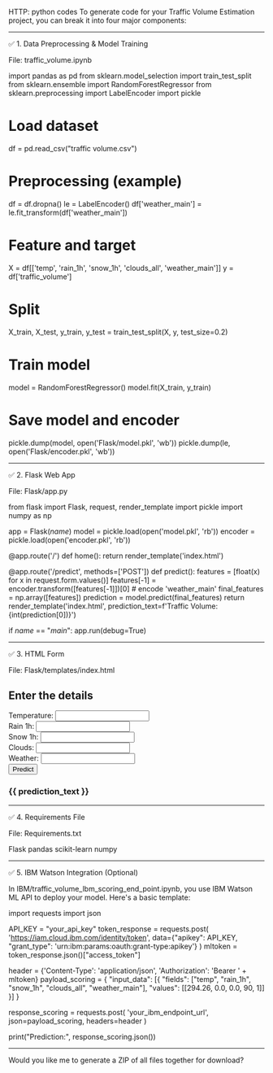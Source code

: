 HTTP:
python codes
To generate code for your Traffic Volume Estimation project, you can break it into four major components:


---

✅ 1. Data Preprocessing & Model Training

File: traffic_volume.ipynb

import pandas as pd
from sklearn.model_selection import train_test_split
from sklearn.ensemble import RandomForestRegressor
from sklearn.preprocessing import LabelEncoder
import pickle

# Load dataset
df = pd.read_csv("traffic volume.csv")

# Preprocessing (example)
df = df.dropna()
le = LabelEncoder()
df['weather_main'] = le.fit_transform(df['weather_main'])

# Feature and target
X = df[['temp', 'rain_1h', 'snow_1h', 'clouds_all', 'weather_main']]
y = df['traffic_volume']

# Split
X_train, X_test, y_train, y_test = train_test_split(X, y, test_size=0.2)

# Train model
model = RandomForestRegressor()
model.fit(X_train, y_train)

# Save model and encoder
pickle.dump(model, open('Flask/model.pkl', 'wb'))
pickle.dump(le, open('Flask/encoder.pkl', 'wb'))


---

✅ 2. Flask Web App

File: Flask/app.py

from flask import Flask, request, render_template
import pickle
import numpy as np

app = Flask(_name_)
model = pickle.load(open('model.pkl', 'rb'))
encoder = pickle.load(open('encoder.pkl', 'rb'))

@app.route('/')
def home():
    return render_template('index.html')

@app.route('/predict', methods=['POST'])
def predict():
    features = [float(x) for x in request.form.values()]
    features[-1] = encoder.transform([features[-1]])[0]  # encode 'weather_main'
    final_features = np.array([features])
    prediction = model.predict(final_features)
    return render_template('index.html', prediction_text=f'Traffic Volume: {int(prediction[0])}')

if _name_ == "_main_":
    app.run(debug=True)


---

✅ 3. HTML Form

File: Flask/templates/index.html

<!DOCTYPE html>
<html>
<head><title>Traffic Volume Predictor</title></head>
<body>
    <h2>Enter the details</h2>
    <form method="POST" action="/predict">
        Temperature: <input type="text" name="temp"><br>
        Rain 1h: <input type="text" name="rain_1h"><br>
        Snow 1h: <input type="text" name="snow_1h"><br>
        Clouds: <input type="text" name="clouds_all"><br>
        Weather: <input type="text" name="weather_main"><br>
        <input type="submit" value="Predict">
    </form>
    <h3>{{ prediction_text }}</h3>
</body>
</html>


---

✅ 4. Requirements File

File: Requirements.txt

Flask
pandas
scikit-learn
numpy


---

✅ 5. IBM Watson Integration (Optional)

In IBM/traffic_volume_lbm_scoring_end_point.ipynb, you use IBM Watson ML API to deploy your model. Here's a basic template:

import requests
import json

API_KEY = "your_api_key"
token_response = requests.post(
    'https://iam.cloud.ibm.com/identity/token',
    data={"apikey": API_KEY, "grant_type": 'urn:ibm:params:oauth:grant-type:apikey'}
)
mltoken = token_response.json()["access_token"]

header = {'Content-Type': 'application/json', 'Authorization': 'Bearer ' + mltoken}
payload_scoring = {
    "input_data": [{
        "fields": ["temp", "rain_1h", "snow_1h", "clouds_all", "weather_main"],
        "values": [[294.26, 0.0, 0.0, 90, 1]]
    }]
}

response_scoring = requests.post(
    'your_ibm_endpoint_url',
    json=payload_scoring,
    headers=header
)

print("Prediction:", response_scoring.json())


---

Would you like me to generate a ZIP of all files together for download?
